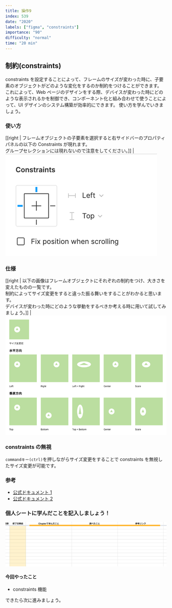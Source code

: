```yaml
---
title: 操作9
index: 539
date: "2020"
labels: ["figma", "constraints"]
importance: "90"
difficulty: "normal"
time: "20 min"
---
```


## 制約(constraints)

constraints を設定することによって、フレームのサイズが変わった時に、子要素のオブジェクトがどのような変化をするのか制約をつけることができます。  
これによって、Web ページのデザインをする際、デバイスが変わった時にどのような表示されるかを制御でき、コンポーネント化と組み合わせて使うことによって、UI デザインのシステム構築が効率的にできます。
使い方を学んでいきましょう。

### 使い方

[[right | フレームオブジェクトの子要素を選択すると右サイドバーのプロパティパネルの以下の Constraints が現れます。<br/>グループセレクションには現れないので注意をしてください。]]
| ![constraints-start](./img/constrains-start.png)

### 仕様

[[right | 以下の画像はフレームオブジェクトにそれぞれの制約をつけ、大きさを変えたものの一覧です。<br/>制約によってサイズ変更をすると違った振る舞いをすることがわかると思います。<br/>デバイスが変わった時にどのような挙動をするべきか考える時に用いて試してみましょう。]]
| ![constraints3](./img/constraints3.png)

### constraints の無視

`commandキー(ctrl)`を押しながらサイズ変更をすることで constraints を無視したサイズ変更が可能です。

### 参考

- [公式ドキュメント 1](https://help.figma.com/hc/en-us/articles/360039957734-Apply-Constraints-to-define-how-layers-resize)
- [公式ドキュメント 2](https://help.figma.com/hc/en-us/articles/360039957934-Combine-Layout-Grids-and-Constraints)

### 個人シートに学んだことを記入しましょう！

![sheet](../../assets/sheet.png)

#### 今回やったこと

- constraints 機能

できたら次に進みましょう。
